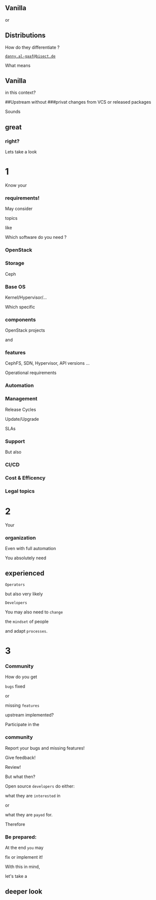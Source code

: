 ## Vanilla
or 
## Distributions
How do they differentiate ?

[`danny.al-gaaf@bisect.de`](mailto:danny.al-gaaf@bisect.de)


<!-- Slide -->
What means
## Vanilla
in this context? 


<!-- Slide -->
##Upstream
without <!-- .element class="fragment" -->
###privat changes <!-- .element class="fragment" -->
from VCS or released packages <!-- .element class="fragment" -->


<!-- Slide -->
Sounds
## great
### right?


<!-- Slide -->
Lets take a look


<!-- Slide -->
# 1
Know your <!-- .element class="fragment" -->
### requirements! <!-- .element class="fragment" -->


<!-- Slide -->
May consider

topics 

like


<!-- Slide -->
Which software do you need ?
### OpenStack <!-- .element class="fragment" -->
### Storage <!-- .element class="fragment" -->
Ceph <!-- .element class="fragment" -->
### Base OS <!-- .element class="fragment" -->
Kernel/Hypervisor/... <!-- .element class="fragment" -->


<!-- Slide -->
Which specific
### components <!-- .element class="fragment" data-fragment-index="1"--> 
OpenStack projects <!-- .element class="fragment" data-fragment-index="1"-->

and <!-- .element class="fragment" data-fragment-index="2"-->
### features <!-- .element class="fragment" data-fragment-index="3"--> 
CephFS, SDN, Hypervisor, API versions ... <!-- .element class="fragment" data-fragment-index="3"-->


<!-- Slide -->
Operational requirements
### Automation <!-- .element class="fragment" -->
### Management <!-- .element class="fragment" -->
Release Cycles <!-- .element class="fragment" -->

Update/Upgrade <!-- .element class="fragment" -->

SLAs <!-- .element class="fragment" -->

### Support <!-- .element class="fragment" -->


<!-- Slide -->
But also
### CI/CD <!-- .element class="fragment" -->
### Cost & Efficency <!-- .element class="fragment" -->
### Legal topics <!-- .element class="fragment" -->


<!-- Slide -->
# 2
Your <!-- .element class="fragment" data-fragment-index="1" -->
### organization <!-- .element class="fragment" data-fragment-index="1" -->


<!-- Slide -->
Even with full automation


<!-- Slide -->
You absolutely need 
## experienced <!-- .element class="fragment" -->
`Operators` <!-- .element class="fragment" -->

but also very likely <!-- .element class="fragment" -->

`Developers` <!-- .element class="fragment" -->


<!-- Slide -->
You may also need to `change`

the `mindset` of people

and adapt `processes`.


<!-- Slide -->
# 3
### Community


<!-- Slide -->
How do you get 

`bugs` fixed

or 

missing `features` 

upstream implemented?


<!-- Slide -->
Participate in the 

### community

Report your bugs and missing features! <!-- .element class="fragment" -->

Give feedback! <!-- .element class="fragment" -->

Review! <!-- .element class="fragment" -->


<!-- Slide -->
But what then?

Open source `developers` do either:

what they are <!-- .element class="fragment" data-fragment-index="1"--> `interested` <!-- .element class="fragment" data-fragment-index="1"--> in <!-- .element class="fragment" data-fragment-index="1"-->

or <!-- .element class="fragment" data-fragment-index="2"-->

what they are <!-- .element class="fragment" data-fragment-index="2"--> `payed` <!-- .element class="fragment" data-fragment-index="2"--> for. <!-- .element class="fragment" data-fragment-index="2"-->


<!-- Slide -->
Therefore 

### Be prepared: 

At the end <!-- .element class="fragment" data-fragment-index="1"--> `you` <!-- .element class="fragment" data-fragment-index="1"--> may <!-- .element class="fragment" data-fragment-index="1"-->

fix or implement it! <!-- .element class="fragment" data-fragment-index="1"-->


<!-- Slide -->
With this in mind,

let's take a 

## deeper look

